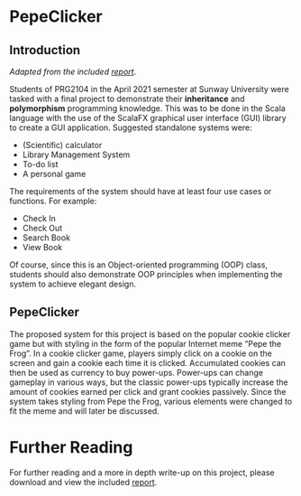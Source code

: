 # PepeClicker
## Introduction
_Adapted from the included [report](https://github.com/PScoriae/PepeClicker/blob/master/pepeclicker_report.pdf)_.

Students of PRG2104 in the April 2021 semester at Sunway University were tasked with a final project to demonstrate their **inheritance** and **polymorphism** programming knowledge. This was to be done in the Scala language with the use of the ScalaFX graphical user interface (GUI) library to create a GUI application.
Suggested standalone systems were:
- (Scientific) calculator
- Library Management System
- To-do list
- A personal game

The requirements of the system should have at least four use cases or functions. For example:
- Check In
- Check Out
- Search Book
- View Book

Of course, since this is an Object-oriented programming (OOP) class, students should also demonstrate OOP principles when implementing the system to achieve elegant design.

## PepeClicker
The proposed system for this project is based on the popular cookie clicker game but with styling in the form of the popular Internet meme “Pepe the Frog”. In a cookie clicker game, players simply click on a cookie on the screen and gain a cookie each time it is clicked. Accumulated cookies can then be used as currency to buy power-ups. Power-ups can change gameplay in various ways, but the classic power-ups typically increase the amount of cookies earned per click and grant cookies passively. Since the system takes styling from Pepe the Frog, various elements were changed to fit the meme and will later be discussed.

# Further Reading
For further reading and a more in depth write-up on this project, please download and view the included [report](https://github.com/PScoriae/PepeClicker/blob/master/pepeclicker_report.pdf).
